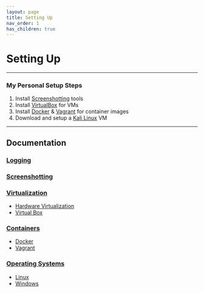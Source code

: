 ```yaml
---
layout: page
title: Setting Up
nav_order: 1
has_children: true
---
```

# Setting Up

----

### My Personal Setup Steps
1. Install [Screenshotting](https://alipali737.github.io/pen-test-docs/setting-up/Screenshotting.html) tools
2. Install [VirtualBox](https://alipali737.github.io/pen-test-docs/setting-up/Virtualization.html#introduction-to-virtualbox) for VMs
3. Install [Docker](https://alipali737.github.io/pen-test-docs/setting-up/Containers.html#docker) & [Vagrant](https://alipali737.github.io/pen-test-docs/setting-up/Containers.html#vagrant) for container images
4. Download and setup a [Kali Linux](https://alipali737.github.io/pen-test-docs/setting-up/Operating%20Systems.html#setting-up-kali-on-virtualbox) VM

----

## Documentation

### [Logging](https://alipali737.github.io/pen-test-docs/setting-up/Logging.html)

### [Screenshotting](https://alipali737.github.io/pen-test-docs/setting-up/Screenshotting.html)

### [Virtualization](https://alipali737.github.io/pen-test-docs/setting-up/Virtualization.html)
- [Hardware Virtualization](https://alipali737.github.io/pen-test-docs/setting-up/Virtualization.html#hardware-virtualization)
- [Virtual Box](https://alipali737.github.io/pen-test-docs/setting-up/Virtualization.html#introduction-to-virtualbox)

### [Containers](https://alipali737.github.io/pen-test-docs/setting-up/Containers.html)
- [Docker](https://alipali737.github.io/pen-test-docs/setting-up/Containers.html#docker)
- [Vagrant](https://alipali737.github.io/pen-test-docs/setting-up/Containers.html#vagrant)

### [Operating Systems](https://alipali737.github.io/pen-test-docs/setting-up/Operating%20Systems.html)
- [Linux](https://alipali737.github.io/pen-test-docs/setting-up/Operating%20Systems.html#linux)
- [Windows](https://alipali737.github.io/pen-test-docs/setting-up/Operating%20Systems.html#windows)

